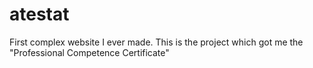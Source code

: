 # atestat
First complex website I ever made. This is the project which got me the "Professional Competence Certificate"

